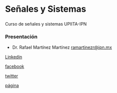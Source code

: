 # Señales y Sistemas
### 
Curso de señales y sistemas UPIITA-IPN

### Presentación 

- Dr. Rafael Martínez Martínez
ramartinezr@ipn.mx

[Linkedin](https://www.linkedin.com/in/rafael-mart%C3%ADnez-mart%C3%ADnez-92187776/)

[facebook](https://www.facebook.com/raf.mtz.52)

[twitter](https://twitter.com/rauael)

[página](http://rafneta.github.io/)

